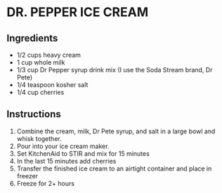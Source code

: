 # DR. PEPPER ICE CREAM

## Ingredients

* 1/2 cups heavy cream
* 1 cup whole milk
* 1/3 cup Dr Pepper syrup drink mix (I use the Soda Stream brand, Dr Pete)
* 1/4 teaspoon kosher salt
* 1/4 cup cherries

## Instructions

1. Combine the cream, milk, Dr Pete syrup, and salt in a large bowl and whisk together.
1. Pour into your ice cream maker.
1. Set KitchenAid to STIR and mix for 15 minutes
1. In the last 15 minutes add cherries
1. Transfer the finished ice cream to an airtight container and place in freezer
1. Freeze for 2+ hours
